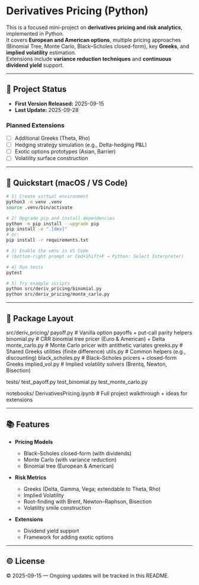 
# Derivatives Pricing (Python)

This is a focused mini-project on **derivatives pricing and risk analytics**, implemented in Python.  
It covers **European and American options**, multiple pricing approaches (Binomial Tree, Monte Carlo, Black–Scholes closed-form), key **Greeks**, and **implied volatility** estimation.  
Extensions include **variance reduction techniques** and **continuous dividend yield** support.

---

## 📝 Project Status
- **First Version Released:** 2025-09-15  
- **Last Update:** 2025-09-28  

### Planned Extensions
- [ ] Additional Greeks (Theta, Rho)  
- [ ] Hedging strategy simulation (e.g., Delta-hedging P&L)  
- [ ] Exotic options prototypes (Asian, Barrier)  
- [ ] Volatility surface construction  

---

## 🚀 Quickstart (macOS / VS Code)

```bash
# 1) Create virtual environment
python3 -m venv .venv
source .venv/bin/activate

# 2) Upgrade pip and install dependencies
python -m pip install --upgrade pip
pip install -e ".[dev]"
# or:
pip install -r requirements.txt

# 3) Enable the venv in VS Code
# (bottom-right prompt or Cmd+Shift+P → Python: Select Interpreter)

# 4) Run tests
pytest

# 5) Try example scripts
python src/deriv_pricing/binomial.py
python src/deriv_pricing/monte_carlo.py
```
---

## 📁 Package Layout

src/deriv_pricing/
  payoff.py         # Vanilla option payoffs + put-call parity helpers
  binomial.py       # CRR binomial tree pricer (Euro & American) + Delta
  monte_carlo.py    # Monte Carlo pricer with antithetic variates
  greeks.py         # Shared Greeks utilities (finite difference)
  utils.py          # Common helpers (e.g., discounting)
  black_scholes.py  # Black–Scholes pricers + closed-form Greeks
  implied_vol.py    # Implied volatility solvers (Brentq, Newton, Bisection)

tests/
  test_payoff.py
  test_binomial.py
  test_monte_carlo.py

notebooks/
  DerivativesPricing.ipynb  # Full project walkthrough + ideas for extensions

---

## 📚 Features

- **Pricing Models**
  - Black–Scholes closed-form (with dividends)
  - Monte Carlo (with variance reduction)
  - Binomial tree (European & American)

- **Risk Metrics**
  - Greeks (Delta, Gamma, Vega; extendable to Theta, Rho)
  - Implied Volatility
  - Root-finding with Brent, Newton–Raphson, Bisection
  - Volatility smile construction

- **Extensions**
  - Dividend yield support
  - Framework for adding exotic options

---

## © License

© 2025-09-15 — Ongoing updates will be tracked in this README.
